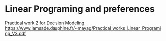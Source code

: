 # Linear Programing and preferences
Practical work 2 for Decision Modeling
https://www.lamsade.dauphine.fr/~mayag/Practical_works_Linear_Programing_V3.pdf
